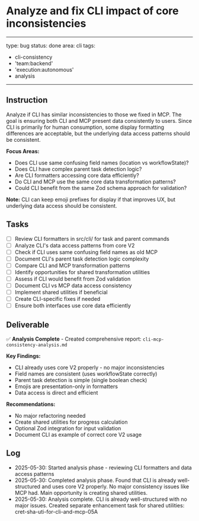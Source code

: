# Analyze and fix CLI impact of core inconsistencies

---
type: bug
status: done
area: cli
tags:
  - cli-consistency
  - 'team:backend'
  - 'execution:autonomous'
  - analysis
---


## Instruction
Analyze if CLI has similar inconsistencies to those we fixed in MCP. The goal is ensuring both CLI and MCP present data consistently to users. Since CLI is primarily for human consumption, some display formatting differences are acceptable, but the underlying data access patterns should be consistent.

**Focus Areas:**
- Does CLI use same confusing field names (location vs workflowState)?
- Does CLI have complex parent task detection logic?
- Are CLI formatters accessing core data efficiently?
- Do CLI and MCP use the same core data transformation patterns?
- Could CLI benefit from the same Zod schema approach for validation?

**Note:** CLI can keep emoji prefixes for display if that improves UX, but underlying data access should be consistent.

## Tasks
- [ ] Review CLI formatters in src/cli/ for task and parent commands
- [ ] Analyze CLI's data access patterns from core V2
- [ ] Check if CLI uses same confusing field names as old MCP
- [ ] Document CLI's parent task detection logic complexity
- [ ] Compare CLI and MCP transformation patterns
- [ ] Identify opportunities for shared transformation utilities
- [ ] Assess if CLI would benefit from Zod validation
- [ ] Document CLI vs MCP data access consistency
- [ ] Implement shared utilities if beneficial
- [ ] Create CLI-specific fixes if needed
- [ ] Ensure both interfaces use core data efficiently

## Deliverable
✅ **Analysis Complete** - Created comprehensive report: `cli-mcp-consistency-analysis.md`

**Key Findings:**
- CLI already uses core V2 properly - no major inconsistencies
- Field names are consistent (uses workflowState correctly)
- Parent task detection is simple (single boolean check)
- Emojis are presentation-only in formatters
- Data access is direct and efficient

**Recommendations:**
- No major refactoring needed
- Create shared utilities for progress calculation
- Optional Zod integration for input validation
- Document CLI as example of correct core V2 usage

## Log
- 2025-05-30: Started analysis phase - reviewing CLI formatters and data access patterns
- 2025-05-30: Completed analysis phase. Found that CLI is already well-structured and uses core V2 properly. No major consistency issues like MCP had. Main opportunity is creating shared utilities.
- 2025-05-30: Analysis complete. CLI is already well-structured with no major issues. Created separate enhancement task for shared utilities: cret-sha-uti-for-cli-and-mcp-05A

